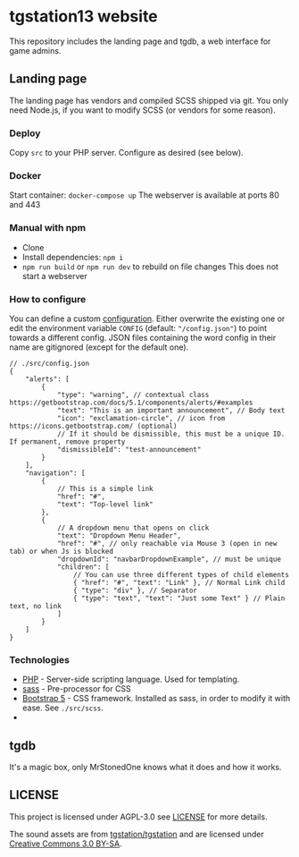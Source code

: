 # tgstation13 website

This repository includes the landing page and tgdb, a web interface for game admins.

## Landing page

The landing page has vendors and compiled SCSS shipped via git. You only need Node.js, if you want to modify SCSS (or vendors for some reason).

### Deploy

Copy `src` to your PHP server. Configure as desired (see below).

### Docker

Start container: `docker-compose up`
The webserver is available at ports 80 and 443

### Manual with npm

- Clone
- Install dependencies: `npm i`
- `npm run build` or `npm run dev` to rebuild on file changes
  This does not start a webserver

### How to configure

You can define a custom [configuration](./src/config.json). Either overwrite the existing one or edit the environment variable `CONFIG` (default: `"/config.json"`) to point towards a different config. JSON files containing the word config in their name are gitignored (except for the default one).

```jsonc
// ./src/config.json
{
	"alerts": [
		{
			"type": "warning", // contextual class https://getbootstrap.com/docs/5.1/components/alerts/#examples
			"text": "This is an important announcement", // Body text
			"icon": "exclamation-circle", // icon from https://icons.getbootstrap.com/ (optional)
			// If it should be dismissible, this must be a unique ID. If permanent, remove property
			"dismissibleId": "test-announcement"
		}
	],
	"navigation": [
		{
			// This is a simple link
			"href": "#",
			"text": "Top-level link"
		},
		{
			// A dropdown menu that opens on click
			"text": "Dropdown Menu Header",
			"href": "#", // only reachable via Mouse 3 (open in new tab) or when Js is blocked
			"dropdownId": "navbarDropdownExample", // must be unique
			"children": [
				// You can use three different types of child elements
				{ "href": "#", "text": "Link" }, // Normal Link child
				{ "type": "div" }, // Separator
				{ "type": "text", "text": "Just some Text" } // Plain text, no link
			]
		}
	]
}
```

### Technologies

- [PHP](https://php.net/) - Server-side scripting language. Used for templating.
- [sass](https://sass-lang.com/) - Pre-processor for CSS
- [Bootstrap 5](https://getbootstrap.com/) - CSS framework. Installed as sass, in order to modify it with ease. See `./src/scss`.
-

## tgdb

It's a magic box, only MrStonedOne knows what it does and how it works.

## LICENSE

This project is licensed under AGPL-3.0 see [LICENSE](./LICENSE) for more details.

The sound assets are from [tgstation/tgstation](https://github.com/tgstation/tgstation) and are licensed under [Creative Commons 3.0 BY-SA](https://creativecommons.org/licenses/by-sa/3.0/).
